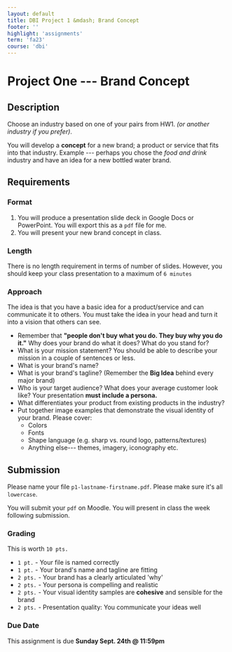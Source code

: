 ```yaml
---
layout: default
title: DBI Project 1 &mdash; Brand Concept
footer: ''
highlight: 'assignments'
term: 'fa23'
course: 'dbi'
---
```


# Project One --- Brand Concept
## Description
Choose an industry based on one of your pairs from HW1. _(or another industry if you prefer)_.

You will develop a __concept__ for a new brand; a product or service that fits into that industry. Example --- perhaps you chose the _food and drink_ industry and have an idea for a new bottled water brand.

## Requirements
### Format
1. You will produce a presentation slide deck in Google Docs or PowerPoint. You will export this as a `pdf` file for me.
2. You will present your new brand concept in class.

### Length
There is no length requirement in terms of number of slides. However, you should keep your class presentation to a maximum of `6 minutes`

### Approach
The idea is that you have a basic idea for a product/service and can communicate it to others. You must take the idea in your head and turn it into a vision that others can see.

* Remember that __"people don't buy what you do. They buy why you do it."__ Why does your brand do what it does? What do you stand for?
* What is your mission statement? You should be able to describe your mission in a couple of sentences or less.
* What is your brand's name?
* What is your brand's tagline? (Remember the __Big Idea__ behind every major brand)
* Who is your target audience? What does your average customer look like? Your presentation __must include a persona.__
* What differentiates your product from existing products in the industry?
* Put together image examples that demonstrate the visual identity of your brand. Please cover:
  * Colors
  * Fonts
  * Shape language (e.g. sharp vs. round logo, patterns/textures)
  * Anything else--- themes, imagery, iconography etc.


## Submission
Please name your file `p1-lastname-firstname.pdf`. Please make sure it's all `lowercase`.


You will submit your `pdf` on Moodle. You will present in class the week following submission.

### Grading
This is worth `10 pts.`

 * `1 pt.` - Your file is named correctly
 * `1 pt.` - Your brand's name and tagline are fitting
 * `2 pts.` - Your brand has a clearly articulated 'why'
 * `2 pts.` - Your persona is compelling and realistic
 * `2 pts.` - Your visual identity samples are __cohesive__ and sensible for the brand
 * `2 pts.` - Presentation quality: You communicate your ideas well

### Due Date
This assignment is due __Sunday Sept. 24th @ 11:59pm__